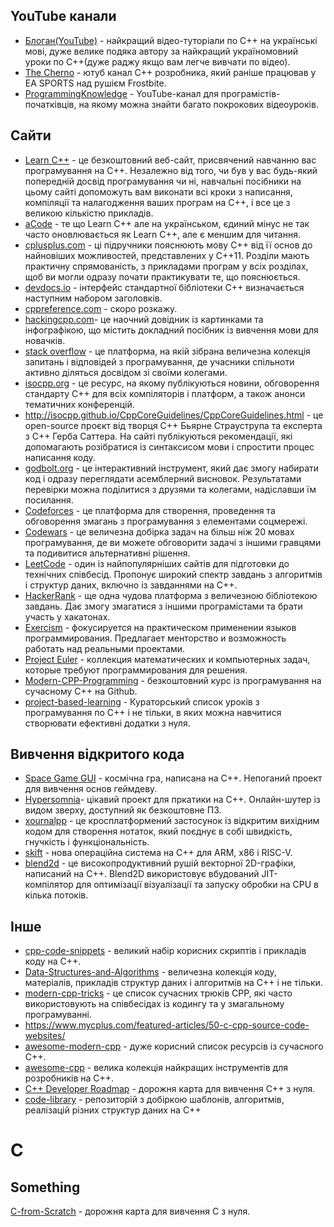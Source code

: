 ## YouTube канали
- [Блоган(YouTube)](https://www.youtube.com/@BloganProgramming) - найкращий відео-туторіали по C++ на українські мові, дуже велике подяка автору за найкращий україномовний уроки по С++(дуже раджу якщо вам легче вивчати по відео).
- [The Cherno](https://www.youtube.com/@TheCherno) - ютуб канал С++ розробника, який раніше працював у EA SPORTS над рушієм Frostbite.
- [ProgrammingKnowledge](https://www.youtube.com/@ProgrammingKnowledge) - YouTube-канал для програмістів-початківців, на якому можна знайти багато покрокових відеоуроків.
## Сайти
- [Learn C++](https://learncpp.com/) - це безкоштовний веб-сайт, присвячений навчанню вас програмування на C++. Незалежно від того, чи був у вас будь-який попередній досвід програмування чи ні, навчальні посібники на цьому сайті допоможуть вам виконати всі кроки з написання, компіляції та налагодження ваших програм на C++, і все це з великою кількістю прикладів.
- [aCode](https://acode.com.ua/uroki-po-cpp/) - те що Learn C++ але на українськом, єдиний мінус не так часто оновлювається як Learn C++, але є меншим для читання.
- [cplusplus.com](https://cplusplus.com/doc/tutorial/) - ці підручники пояснюють мову C++ від її основ до найновіших можливостей, представлених у C++11. Розділи мають практичну спрямованість, з прикладами програм у всіх розділах, щоб ви могли одразу почати практикувати те, що пояснюється.
- [devdocs.io](https://devdocs.io/cpp/) - інтерфейс стандартної бібліотеки C++ визначається наступним набором заголовків.
- [cppreference.com](https://en.cppreference.com/) - скоро розкажу.
- [hackingcpp.com](https://hackingcpp.com/)- це наочний довідник із картинками та інфографікою, що містить докладний посібник із вивчення мови для новачків.
- [stack overflow](https://stackoverflow.com/) - це платформа, на якій зібрана величезна колекція запитань і відповідей з програмування, де учасники спільноти активно діляться досвідом зі своїми колегами.
- [isocpp.org](https://isocpp.org/) - це ресурс, на якому публікуються новини, обговорення стандарту C++ для всіх компіляторів і платформ, а також анонси тематичних конференцій.
- http://isocpp.github.io/CppCoreGuidelines/CppCoreGuidelines.html - це open-source проєкт від творця С++ Бьярне Страуструпа та експерта з C++ Герба Саттера. На сайті публікуються рекомендації, які допомагають розібратися із синтаксисом мови і спростити процес написання коду.
- [godbolt.org](https://godbolt.org/) - це інтерактивний інструмент, який дає змогу набирати код і одразу переглядати асемблерний висновок. Результатами перевірки можна поділитися з друзями та колегами, надіславши їм посилання.
- [Codeforces](https://codeforces.com/) - це платформа для створення, проведення та обговорення змагань з програмування з елементами соцмережі.
- [Codewars](https://www.codewars.com/) - це величезна добірка задач на більш ніж 20 мовах програмування, де ви можете обговорити задачі з іншими гравцями та подивитися альтернативні рішення.
- [LeetCode](https://leetcode.com/) - один із найпопулярніших сайтів для підготовки до технічних співбесід. Пропонує широкий спектр завдань з алгоритмів і структур даних, включно із завданнями на C++.
- [HackerRank](https://www.hackerrank.com/) - ще одна чудова платформа з величезною бібліотекою завдань. Дає змогу змагатися з іншими програмістами та брати участь у хакатонах.
- [Exercism](https://exercism.org/) - фокусируется на практическом применении языков программирования. Предлагает менторство и возможность работать над реальными проектами.
- [Project Euler](https://projecteuler.net/) - коллекция математических и компьютерных задач, которые требуют программирования для решения.
- [Modern-CPP-Programming](https://github.com/federico-busato/Modern-CPP-Programming) - безкоштовний курс із програмування на сучасному C++ на Github.
- [project-based-learning](https://github.com/practical-tutorials/project-based-learning?tab=readme-ov-file#cc) - Кураторський список уроків з програмування по C++ і не тільки, в яких можна навчитися створювати ефективні додатки з нуля.
## Вивчення відкритого кода
- [Space Game GUI](https://github.com/deconasser/GalacticWar) - космічна гра, написана на C++. Непоганий проект для вивчення основ геймдеву.
- [Hypersomnia](https://github.com/TeamHypersomnia/Hypersomnia)- цікавий проект для пркатики на C++. Онлайн-шутер із видом зверху, доступний як безкоштовне ПЗ.
- [xournalpp](https://github.com/xournalpp/xournalpp) - це кросплатформений застосунок із відкритим вихідним кодом для створення нотаток, який поєднує в собі швидкість, гнучкість і функціональність.
- [skift](https://github.com/skift-org/skift) - нова операційна система на C++ для ARM, x86 і RISC-V.
- [blend2d](https://github.com/blend2d/blend2d) - це високопродуктивний рушій векторної 2D-графіки, написаний на C++. Blend2D використовує вбудований JIT-компілятор для оптимізації візуалізації та запуску обробки на CPU в кілька потоків. 
## Інше
- [cpp-code-snippets](https://github.com/keineahnung2345/cpp-code-snippets/tree/master) - великий набір корисних скриптів і прикладів коду на C++.
- [Data-Structures-and-Algorithms](https://github.com/codemistic/Data-Structures-and-Algorithms) - величезна колекція коду, матеріалів, прикладів структур даних і алгоритмів на C++ і не тільки.
- [modern-cpp-tricks](https://github.com/rachitiitr/modern-cpp-tricks) - це список сучасних трюків CPP, які часто використовують на співбесідах із кодингу та у змагальному програмуванні.
- https://www.mycplus.com/featured-articles/50-c-cpp-source-code-websites/
- [awesome-modern-cpp](https://github.com/rigtorp/awesome-modern-cpp) - дуже корисний список ресурсів із сучасного C++.
- [awesome-cpp](https://github.com/fffaraz/awesome-cpp) - велика колекція найкращих інструментів для розробників на C++.
- [C++ Developer Roadmap](https://salmer.github.io/CppDeveloperRoadmap/) - дорожня карта для вивчення C++ з нуля.
- [code-library](https://github.com/ShahjalalShohag/code-library) - репозиторій з добіркою шаблонів, алгоритмів, реалізацій різних структур даних на С++
# C
## Something
[C-from-Scratch](https://github.com/theokwebb/C-from-Scratch) - дорожня карта для вивчення C з нуля.